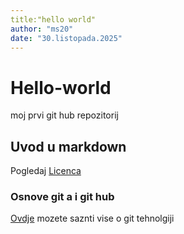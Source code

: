```yaml
---
title:"hello world"
author: "ms20"
date: "30.listopada.2025"
---
```

# Hello-world
moj prvi git hub repozitorij
## Uvod u markdown
Pogledaj [Licenca](LICENSE)
### Osnove git a i git hub
[Ovdje](https://merlin.srce.hr) mozete saznti vise o git tehnolgiji

